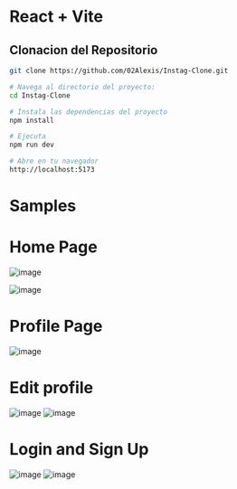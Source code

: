 # React + Vite

## Clonacion del Repositorio

```bash
git clone https://github.com/02Alexis/Instag-Clone.git

# Navega al directorio del proyecto:
cd Instag-Clone

# Instala las dependencias del proyecto
npm install

# Ejecuta
npm run dev

# Abre en tu navegador
http://localhost:5173
```

# Samples

# Home Page
![image](https://github.com/02Alexis/Instag-Clone/assets/99287560/f9909ef6-f662-4dc7-9c05-d7bcbdd58a5a)

![image](https://github.com/02Alexis/Instag-Clone/assets/99287560/365c629d-4c58-420d-978a-442a2708bf6a)

# Profile Page
![image](https://github.com/02Alexis/Instag-Clone/assets/99287560/1e86978f-3aac-461b-803c-3400f6fd678f)

# Edit profile
![image](https://github.com/02Alexis/Instag-Clone/assets/99287560/e2e708a0-16c3-407f-9df4-6049b2b988b7)
![image](https://github.com/02Alexis/Instag-Clone/assets/99287560/bf62cb86-0821-4cb6-b6b1-579b6a1e54b6)

# Login and Sign Up
![image](https://github.com/02Alexis/Instag-Clone/assets/99287560/3264782d-ce60-4621-8a6f-14800251eb9d)
![image](https://github.com/02Alexis/Instag-Clone/assets/99287560/4fa70410-3e7e-4bcd-b6a7-134dea307397)
